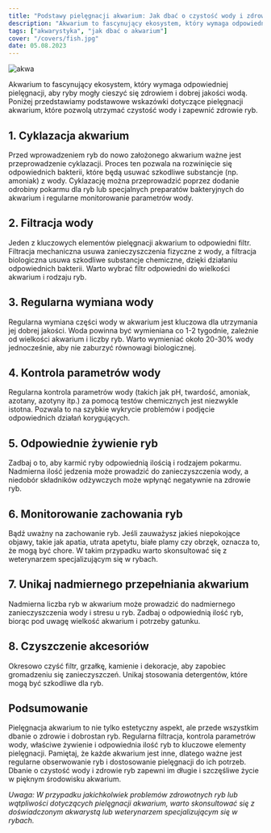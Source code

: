 ```yaml
---
title: "Podstawy pielęgnacji akwarium: Jak dbać o czystość wody i zdrowie ryb"
description: "Akwarium to fascynujący ekosystem, który wymaga odpowiedniej pielęgnacji, aby ryby mogły cieszyć się zdrowiem i dobrej jakości wodą. Poniżej przedstawiamy podstawowe wskazówki dotyczące pielęgnacji akwarium, które pozwolą utrzymać czystość wody i zapewnić zdrowie ryb."
tags: ["akwarystyka", "jak dbać o akwarium"]
cover: "/covers/fish.jpg"
date: 05.08.2023
---
```


![akwa](/covers/fish.jpg)

Akwarium to fascynujący ekosystem, który wymaga odpowiedniej pielęgnacji, aby ryby mogły cieszyć się zdrowiem i dobrej jakości wodą. Poniżej przedstawiamy podstawowe wskazówki dotyczące pielęgnacji akwarium, które pozwolą utrzymać czystość wody i zapewnić zdrowie ryb.

## 1. Cyklazacja akwarium

Przed wprowadzeniem ryb do nowo założonego akwarium ważne jest przeprowadzenie cyklazacji. Proces ten pozwala na rozwinięcie się odpowiednich bakterii, które będą usuwać szkodliwe substancje (np. amoniak) z wody. Cyklazację można przeprowadzić poprzez dodanie odrobiny pokarmu dla ryb lub specjalnych preparatów bakteryjnych do akwarium i regularne monitorowanie parametrów wody.

## 2. Filtracja wody

Jeden z kluczowych elementów pielęgnacji akwarium to odpowiedni filtr. Filtracja mechaniczna usuwa zanieczyszczenia fizyczne z wody, a filtracja biologiczna usuwa szkodliwe substancje chemiczne, dzięki działaniu odpowiednich bakterii. Warto wybrać filtr odpowiedni do wielkości akwarium i rodzaju ryb.

## 3. Regularna wymiana wody

Regularna wymiana części wody w akwarium jest kluczowa dla utrzymania jej dobrej jakości. Woda powinna być wymieniana co 1-2 tygodnie, zależnie od wielkości akwarium i liczby ryb. Warto wymieniać około 20-30% wody jednocześnie, aby nie zaburzyć równowagi biologicznej.

## 4. Kontrola parametrów wody

Regularna kontrola parametrów wody (takich jak pH, twardość, amoniak, azotany, azotyny itp.) za pomocą testów chemicznych jest niezwykle istotna. Pozwala to na szybkie wykrycie problemów i podjęcie odpowiednich działań korygujących.

## 5. Odpowiednie żywienie ryb

Zadbaj o to, aby karmić ryby odpowiednią ilością i rodzajem pokarmu. Nadmierna ilość jedzenia może prowadzić do zanieczyszczenia wody, a niedobór składników odżywczych może wpłynąć negatywnie na zdrowie ryb.

## 6. Monitorowanie zachowania ryb

Bądź uważny na zachowanie ryb. Jeśli zauważysz jakieś niepokojące objawy, takie jak apatia, utrata apetytu, białe plamy czy obrzęk, oznacza to, że mogą być chore. W takim przypadku warto skonsultować się z weterynarzem specjalizującym się w rybach.

## 7. Unikaj nadmiernego przepełniania akwarium

Nadmierna liczba ryb w akwarium może prowadzić do nadmiernego zanieczyszczenia wody i stresu u ryb. Zadbaj o odpowiednią ilość ryb, biorąc pod uwagę wielkość akwarium i potrzeby gatunku.

## 8. Czyszczenie akcesoriów

Okresowo czyść filtr, grzałkę, kamienie i dekoracje, aby zapobiec gromadzeniu się zanieczyszczeń. Unikaj stosowania detergentów, które mogą być szkodliwe dla ryb.

## Podsumowanie

Pielęgnacja akwarium to nie tylko estetyczny aspekt, ale przede wszystkim dbanie o zdrowie i dobrostan ryb. Regularna filtracja, kontrola parametrów wody, właściwe żywienie i odpowiednia ilość ryb to kluczowe elementy pielęgnacji. Pamiętaj, że każde akwarium jest inne, dlatego ważne jest regularne obserwowanie ryb i dostosowanie pielęgnacji do ich potrzeb. Dbanie o czystość wody i zdrowie ryb zapewni im długie i szczęśliwe życie w pięknym środowisku akwarium.

_Uwaga: W przypadku jakichkolwiek problemów zdrowotnych ryb lub wątpliwości dotyczących pielęgnacji akwarium, warto skonsultować się z doświadczonym akwarystą lub weterynarzem specjalizującym się w rybach._
